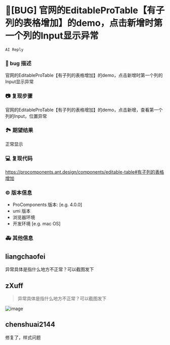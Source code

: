 # 🐛[BUG] 官网的EditableProTable【有子列的表格增加】的demo，点击新增时第一个列的Input显示异常

`AI Reply`

### 🐛 bug 描述

官网的EditableProTable【有子列的表格增加】的demo，点击新增时第一个列的Input显示异常

### 📷 复现步骤

官网的EditableProTable【有子列的表格增加】的demo，点击新增，查看第一个列的Input，位置异常

### 🏞 期望结果

正常显示

### 💻 复现代码

https://procomponents.ant.design/components/editable-table#有子列的表格增加

### © 版本信息

- ProComponents 版本: [e.g. 4.0.0]
- umi 版本
- 浏览器环境
- 开发环境 [e.g. mac OS]

### 🚑 其他信息

<!--
如截图等其他信息可以贴在这里
-->

## liangchaofei

>

异常具体是指什么地方不正常？可以截图发下

## zXuff

> >
>
> 异常具体是指什么地方不正常？可以截图发下

![image](https://user-images.githubusercontent.com/37427840/179150364-602575e3-613d-4aed-8b69-fd241f66b23c.png)

## chenshuai2144

修复了，样式问题
